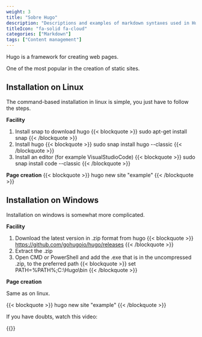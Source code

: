 ```yaml
---
weight: 3
title: "Sobre Hugo"
description: "Descriptions and examples of markdown syntaxes used in Hugo."
titleIcon: "fa-solid fa-cloud"
categories: ["Markdown"]
tags: ["Content management"]
---
```


Hugo is a framework for creating web pages.

One of the most popular in the creation of static sites.


## Installation on Linux

The command-based installation in linux is simple, you just have to follow the steps.

**Facility**

1. Install snap to download hugo
{{< blockquote >}}
sudo apt-get install snap
{{< /blockquote >}}
2. Install hugo
{{< blockquote >}}
sudo snap install hugo --classic
{{< /blockquote >}}
3. Install an editor (for example VisualStudioCode)
{{< blockquote >}}
sudo snap install code --classic
{{< /blockquote >}}

**Page creation**
{{< blockquote >}}
hugo new site "example"
{{< /blockquote >}}

## Installation on Windows

Installation on windows is somewhat more complicated.

**Facility**

1. Download the latest version in .zip format from hugo
{{< blockquote >}}
https://github.com/gohugoio/hugo/releases
{{< /blockquote >}}
2. Extract the .zip
3. Open CMD or PowerShell and add the .exe that is in the uncompressed .zip, to the preferred path
{{< blockquote >}}
set PATH=%PATH%;C:\Hugo\bin
{{< /blockquote >}}

**Page creation**

Same as on linux.

{{< blockquote >}}
hugo new site "example"
{{< /blockquote >}}

If you have doubts, watch this video:

{{<youtube G7umPCU-8xc>}}